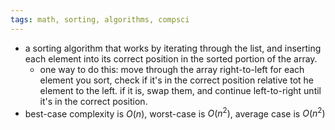 ```yaml
---
tags: math, sorting, algorithms, compsci
---
```


- a sorting algorithm that works by iterating through the list, and inserting each element into its correct position in the sorted portion of the array.
	- one way to do this: move through the array right-to-left for each element you sort, check if it's in the correct position relative tot he element to the left. if it is, swap them, and continue left-to-right until it's in the correct position.
- best-case complexity is $O(n)$, worst-case is $O(n^2)$, average case is $O(n^2)$